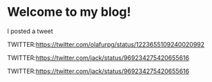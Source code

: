 # Welcome to my blog!

I posted a tweet

TWITTER:https://twitter.com/olafurpg/status/1223655109240020992

TWITTER:https://twitter.com/jack/status/969234275420655616

TWITTER:https://twitter.com/jack/status/969234275420655616

